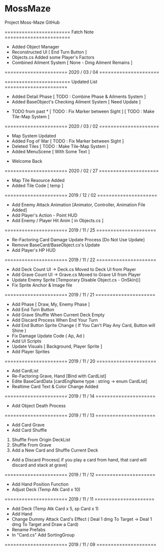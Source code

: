 # MossMaze
Project Moss-Maze GitHub

======================= Fatch Note =======================

- Added Object Manager
- Reconstructed UI [ End Turn Button ]
- Objects.cs Added some Player's Factors
- Combined Ailment System [ None - Dmg Ailment Remains ]


====================== 2020 / 03 / 04 =====================

======================= Updated List ======================

- Added Detail Phase [ TODO : Combine Phase & Ailments System ]
- Added BaseObject's Checking Ailment System [ Need Update ]

* TODO from past *
[ TODO : Fix Marker between Sight ]
[ TODO : Make Tile-Map System ]

====================== 2020 / 03 / 02 =====================

- Map System Updated
- Added Fog of War [ TODO : Fix Marker between Sight ]
- Deleted Tiles [ TODO : Make Tile-Map System ]
- Added MenuScene [ With Some Text ]

* Welcome Back

====================== 2020 / 02 / 27 =====================

- Map Tile Resource Added
- Added Tile Code [ temp ]

====================== 2019 / 12 / 02 =====================

- Add Enemy Attack Animation [Animator, Controller, Animation File Added]
- Add Player's Action - Point HUD
- Add Enemy / Player Hit Anim [ in Objects.cs ]

====================== 2019 / 11 / 25 =====================

- Re-Factoring Card Damage Update Process [Do Not Use Update]
- Remove BaseCard/BaseObject.cs's Update
- Add Player's HP HUD

====================== 2019 / 11 / 22 =====================

- Add Deck Count UI -> Deck.cs Moved to Deck UI from Player
- Add Grave Count UI -> Grave.cs Moved to Grave UI from Player
- Update Enemy Sprite [Temporary Disable Object.cs - OnSkin()]
- Fix Sprite Anchor & Image file

====================== 2019 / 11 / 21 =====================

- Add Phase [ Draw, My, Enemy Phase ]
- Add End Turn Button
- Add Grave Shuffle When Current Deck Empty
- Add Discard Process When End Your Turn
- Add End Button Sprite Change ( If You Can't Play Any Card, Button will Shine )
- Fix Damage Update Code ( Ap, Ad )
- Add UI Scripts
- Update Visuals [ Background, Player Sprite ]
- Add Player Sprites

====================== 2019 / 11 / 20 =====================

- Add CardList
- Re-Factoring Grave, Hand [Bind with CardList]
- Edite BaseCardData [cardEngName type : string -> enum CardList]
- Realtime Card Text & Color Change Added

====================== 2019 / 11 / 14 =====================

- Add Object Death Process

====================== 2019 / 11 / 13 =====================

- Add Card Grave
- Add Card Shuffle
1. Shuffle From Origin DeckList
2. Shuffle From Grave
3. Add a New Card and Shuffle Current Deck
- Add a Discard Process[ if you play a card from hand, that card will discard and stack at grave] 

====================== 2019 / 11 / 12 =====================

- Add Hand Position Function
- Adjust Deck (Temp Atk Card x 10)

====================== 2019 / 11 / 11 =====================

- Add Deck (Temp Atk Card x 5, sp Card x 1)
- Add Hand 
- Change Dummy Attack Card's Effect
( Deal 1 dmg To Target -> Deal 1 dmg To Target and Draw a Card)
- Rename Prefabs
- In "Card.cs" Add SortingGroup

====================== 2019 / 11 / 09 =====================


